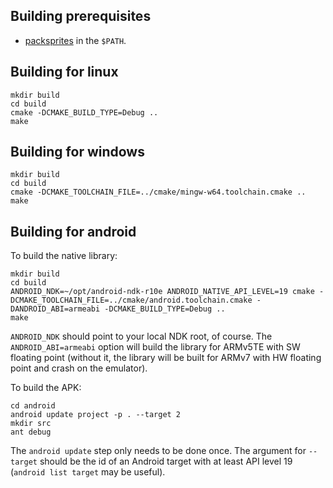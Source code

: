 Building prerequisites
-------------
* [packsprites](https://github.com/mpersano/packsprites) in the `$PATH`.

Building for linux
------------------

    mkdir build
    cd build
    cmake -DCMAKE_BUILD_TYPE=Debug ..
    make

Building for windows
--------------------

    mkdir build
    cd build
    cmake -DCMAKE_TOOLCHAIN_FILE=../cmake/mingw-w64.toolchain.cmake ..
    make

Building for android
--------------------

To build the native library:

    mkdir build
    cd build
    ANDROID_NDK=~/opt/android-ndk-r10e ANDROID_NATIVE_API_LEVEL=19 cmake -DCMAKE_TOOLCHAIN_FILE=../cmake/android.toolchain.cmake -DANDROID_ABI=armeabi -DCMAKE_BUILD_TYPE=Debug ..
    make

`ANDROID_NDK` should point to your local NDK root, of course. The `ANDROID_ABI=armeabi` option will build the library for ARMv5TE with SW floating point (without it, the library will be built for ARMv7 with HW floating point and crash on the emulator).

To build the APK:

    cd android
    android update project -p . --target 2
    mkdir src
    ant debug

The `android update` step only needs to be done once. The argument for `--target` should be the id of an Android target with at least API level 19 (`android list target` may be useful).
